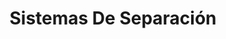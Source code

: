 ---
catalogo: /catalogos/original-sistemas-de-separacion.pdf
familias:
  - Filtros
galeria: []
id: 15
imagen: /v1617830551/Copia_de_Dise%C3%B1o_sin_t%C3%ADtulo_84_yfylpi.png
industrias:
  - Alimentos y Bebidas
  - Energía
  - Biofarmacéuticos
marcas:
  - Pall
meta_description: ''
meta_keywords: ''
taxonomyCover: false
title: Sistemas De Separación
titulo_adicional: ''
weight: 15
---